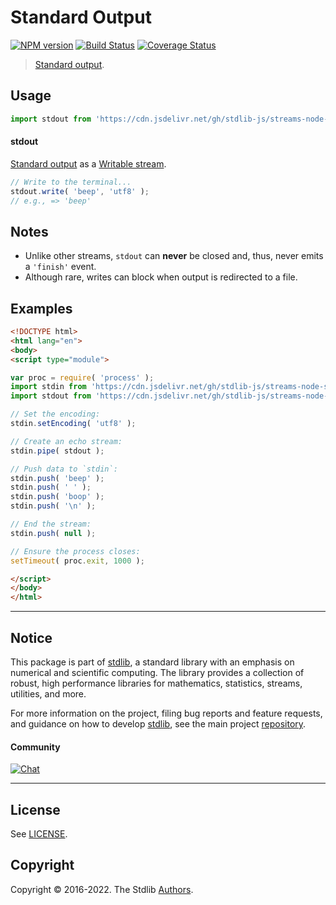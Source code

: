 <!--

@license Apache-2.0

Copyright (c) 2018 The Stdlib Authors.

Licensed under the Apache License, Version 2.0 (the "License");
you may not use this file except in compliance with the License.
You may obtain a copy of the License at

   http://www.apache.org/licenses/LICENSE-2.0

Unless required by applicable law or agreed to in writing, software
distributed under the License is distributed on an "AS IS" BASIS,
WITHOUT WARRANTIES OR CONDITIONS OF ANY KIND, either express or implied.
See the License for the specific language governing permissions and
limitations under the License.

-->

# Standard Output

[![NPM version][npm-image]][npm-url] [![Build Status][test-image]][test-url] [![Coverage Status][coverage-image]][coverage-url] <!-- [![dependencies][dependencies-image]][dependencies-url] -->

> [Standard output][standard-streams].



<section class="usage">

## Usage

```javascript
import stdout from 'https://cdn.jsdelivr.net/gh/stdlib-js/streams-node-stdout@esm/index.mjs';
```

#### stdout

[Standard output][standard-streams] as a [Writable stream][writable-stream].

```javascript
// Write to the terminal...
stdout.write( 'beep', 'utf8' );
// e.g., => 'beep'
```

</section>

<!-- /.usage -->

<section class="notes">

## Notes

-   Unlike other streams, `stdout` can **never** be closed and, thus, never emits a `'finish'` event.
-   Although rare, writes can block when output is redirected to a file. 

</section>

<!-- /.notes -->

<section class="examples">

## Examples

<!-- run-disable -->

<!-- eslint no-undef: "error" -->

```html
<!DOCTYPE html>
<html lang="en">
<body>
<script type="module">

var proc = require( 'process' );
import stdin from 'https://cdn.jsdelivr.net/gh/stdlib-js/streams-node-stdin@esm/index.mjs';
import stdout from 'https://cdn.jsdelivr.net/gh/stdlib-js/streams-node-stdout@esm/index.mjs';

// Set the encoding:
stdin.setEncoding( 'utf8' );

// Create an echo stream:
stdin.pipe( stdout );

// Push data to `stdin`:
stdin.push( 'beep' );
stdin.push( ' ' );
stdin.push( 'boop' );
stdin.push( '\n' );

// End the stream:
stdin.push( null );

// Ensure the process closes:
setTimeout( proc.exit, 1000 );

</script>
</body>
</html>
```

</section>

<!-- /.examples -->

<!-- Section for related `stdlib` packages. Do not manually edit this section, as it is automatically populated. -->

<section class="related">

</section>

<!-- /.related -->

<!-- Section for all links. Make sure to keep an empty line after the `section` element and another before the `/section` close. -->


<section class="main-repo" >

* * *

## Notice

This package is part of [stdlib][stdlib], a standard library with an emphasis on numerical and scientific computing. The library provides a collection of robust, high performance libraries for mathematics, statistics, streams, utilities, and more.

For more information on the project, filing bug reports and feature requests, and guidance on how to develop [stdlib][stdlib], see the main project [repository][stdlib].

#### Community

[![Chat][chat-image]][chat-url]

---

## License

See [LICENSE][stdlib-license].


## Copyright

Copyright &copy; 2016-2022. The Stdlib [Authors][stdlib-authors].

</section>

<!-- /.stdlib -->

<!-- Section for all links. Make sure to keep an empty line after the `section` element and another before the `/section` close. -->

<section class="links">

[npm-image]: http://img.shields.io/npm/v/@stdlib/streams-node-stdout.svg
[npm-url]: https://npmjs.org/package/@stdlib/streams-node-stdout

[test-image]: https://github.com/stdlib-js/streams-node-stdout/actions/workflows/test.yml/badge.svg?branch=main
[test-url]: https://github.com/stdlib-js/streams-node-stdout/actions/workflows/test.yml?query=branch:main

[coverage-image]: https://img.shields.io/codecov/c/github/stdlib-js/streams-node-stdout/main.svg
[coverage-url]: https://codecov.io/github/stdlib-js/streams-node-stdout?branch=main

<!--

[dependencies-image]: https://img.shields.io/david/stdlib-js/streams-node-stdout.svg
[dependencies-url]: https://david-dm.org/stdlib-js/streams-node-stdout/main

-->

[chat-image]: https://img.shields.io/gitter/room/stdlib-js/stdlib.svg
[chat-url]: https://gitter.im/stdlib-js/stdlib/

[stdlib]: https://github.com/stdlib-js/stdlib

[stdlib-authors]: https://github.com/stdlib-js/stdlib/graphs/contributors

[umd]: https://github.com/umdjs/umd
[es-module]: https://developer.mozilla.org/en-US/docs/Web/JavaScript/Guide/Modules

[deno-url]: https://github.com/stdlib-js/streams-node-stdout/tree/deno
[umd-url]: https://github.com/stdlib-js/streams-node-stdout/tree/umd
[esm-url]: https://github.com/stdlib-js/streams-node-stdout/tree/esm

[stdlib-license]: https://raw.githubusercontent.com/stdlib-js/streams-node-stdout/main/LICENSE

[standard-streams]: https://en.wikipedia.org/wiki/Standard_streams

[writable-stream]: https://nodejs.org/api/stream.html#stream_class_stream_writable

</section>

<!-- /.links -->
